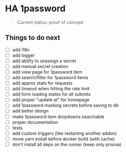 # HA 1password

> Current status: proof of concept

## Things to do next

- [ ] add i18n
- [ ] add logger
- [ ] add ability to unassign a secret
- [ ] add manual secret creation
- [ ] add view page for 1password item
- [ ] add search/filter for 1password items
- [ ] add approx stats for requests
- [ ] add timeout when hitting the rate limit
- [ ] add form loading states for all submits
- [ ] add proper "update at" for homepage
- [ ] add 1password masking secrets before saving to db
- [ ] add better design
- [ ] make 1password item dropdowns searchable
- [ ] proper documentation
- [ ] tests
- [ ] add custom triggers (like restarting another addon)
- [ ] move yarn install before docker build (with cache)
- [ ] don't install all deps on the runner (keep only prisma)
